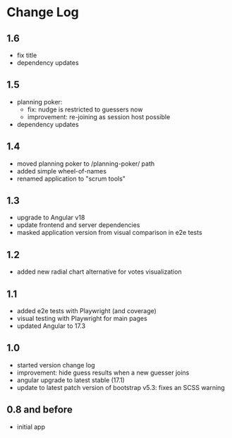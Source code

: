 # Change Log

## 1.6

- fix title
- dependency updates

## 1.5

- planning poker:
  - fix: nudge is restricted to guessers now
  - improvement: re-joining as session host possible
- dependency updates

## 1.4

- moved planning poker to /planning-poker/ path
- added simple wheel-of-names
- renamed application to "scrum tools"

## 1.3

- upgrade to Angular v18
- update frontend and server dependencies
- masked application version from visual comparison in e2e tests

## 1.2

- added new radial chart alternative for votes visualization

## 1.1

- added e2e tests with Playwright (and coverage)
- visual testing with Playwright for main pages
- updated Angular to 17.3

## 1.0

- started version change log
- improvement: hide guess results when a new guesser joins
- angular upgrade to latest stable (17.1)
- update to latest patch version of bootstrap v5.3: fixes an SCSS warning

## 0.8 and before

- initial app
